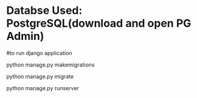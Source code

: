 # Databse Used: PostgreSQL(download and open PG Admin)

#to run django application

python manage.py makemigrations

python manage.py migrate

python manage.py runserver


